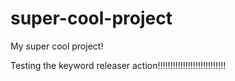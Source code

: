 # super-cool-project
My super cool project!

Testing the keyword releaser action!!!!!!!!!!!!!!!!!!!!!!!!!!!


